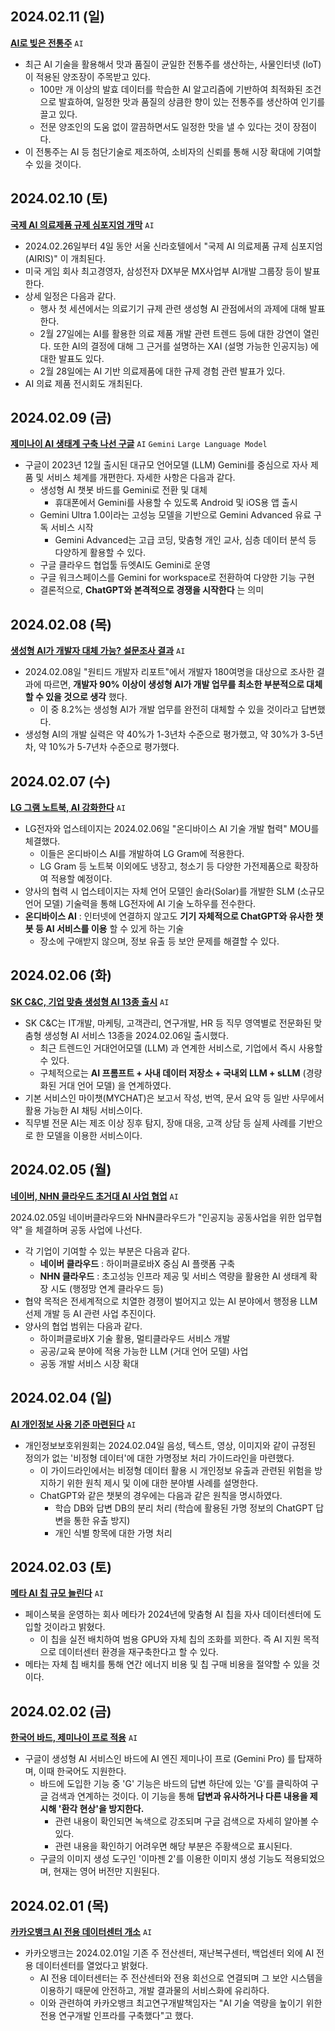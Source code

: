## 2024.02.11 (일)
**[AI로 빚은 전통주](https://n.news.naver.com/mnews/article/422/0000644093?sid=102)** ```AI```

* 최근 AI 기술을 활용해서 맛과 품질이 균일한 전통주를 생산하는, 사물인터넷 (IoT) 이 적용된 양조장이 주목받고 있다.
  * 100만 개 이상의 발효 데이터를 학습한 AI 알고리즘에 기반하여 최적화된 조건으로 발효하여, 일정한 맛과 품질의 상큼한 향이 있는 전통주를 생산하여 인기를 끌고 있다.
  * 전문 양조인의 도움 없이 깔끔하면서도 일정한 맛을 낼 수 있다는 것이 장점이다.
* 이 전통주는 AI 등 첨단기술로 제조하여, 소비자의 신뢰를 통해 시장 확대에 기여할 수 있을 것이다.

## 2024.02.10 (토)
**[국제 AI 의료제품 규제 심포지엄 개막](https://n.news.naver.com/mnews/article/001/0014499403?sid=100)** ```AI```

* 2024.02.26일부터 4일 동안 서울 신라호텔에서 "국제 AI 의료제품 규제 심포지엄 (AIRIS)" 이 개최된다.
* 미국 게임 회사 최고경영자, 삼성전자 DX부문 MX사업부 AI개발 그룹장 등이 발표한다.
* 상세 일정은 다음과 같다.
  * 행사 첫 세션에서는 의료기기 규제 관련 생성형 AI 관점에서의 과제에 대해 발표한다.
  * 2월 27일에는 AI를 활용한 의료 제품 개발 관련 트렌드 등에 대한 강연이 열린다. 또한 AI의 결정에 대해 그 근거를 설명하는 XAI (설명 가능한 인공지능) 에 대한 발표도 있다.
  * 2월 28일에는 AI 기반 의료제품에 대한 규제 경험 관련 발표가 있다.
* AI 의료 제품 전시회도 개최된다.

## 2024.02.09 (금)
**[제미나이 AI 생태계 구축 나선 구글](https://n.news.naver.com/mnews/article/015/0004946960?sid=105)** ```AI``` ```Gemini``` ```Large Language Model```

* 구글이 2023년 12월 출시된 대규모 언어모델 (LLM) Gemini를 중심으로 자사 제품 및 서비스 체계를 개편한다. 자세한 사항은 다음과 같다.
  * 생성형 AI 챗봇 바드를 Gemini로 전환 및 대체
    * 휴대폰에서 Gemini를 사용할 수 있도록 Android 및 iOS용 앱 출시
  * Gemini Ultra 1.0이라는 고성능 모델을 기반으로 Gemini Advanced 유료 구독 서비스 시작
    * Gemini Advanced는 고급 코딩, 맞춤형 개인 교사, 심층 데이터 분석 등 다양하게 활용할 수 있다.
  * 구글 클라우드 협업툴 듀엣AI도 Gemini로 운영
  * 구글 워크스페이스를 Gemini for workspace로 전환하여 다양한 기능 구현
  * 결론적으로, **ChatGPT와 본격적으로 경쟁을 시작한다** 는 의미

## 2024.02.08 (목)
**[생성형 AI가 개발자 대체 가능? 설문조사 결과](https://n.news.naver.com/mnews/article/009/0005256358?sid=105)** ```AI```

* 2024.02.08일 "원티드 개발자 리포트"에서 개발자 180여명을 대상으로 조사한 결과에 따르면, **개발자 90% 이상이 생성형 AI가 개발 업무를 최소한 부분적으로 대체할 수 있을 것으로 생각** 했다.
  * 이 중 8.2%는 생성형 AI가 개발 업무를 완전히 대체할 수 있을 것이라고 답변했다.
* 생성형 AI의 개발 실력은 약 40%가 1-3년차 수준으로 평가했고, 약 30%가 3-5년차, 약 10%가 5-7년차 수준으로 평가했다.

## 2024.02.07 (수)
**[LG 그램 노트북, AI 강화한다](https://n.news.naver.com/mnews/article/015/0004945920?sid=105)** ```AI```

* LG전자와 업스테이지는 2024.02.06일 "온디바이스 AI 기술 개발 협력" MOU를 체결했다.
  * 이들은 온디바이스 AI를 개발하여 LG Gram에 적용한다.
  * LG Gram 등 노트북 이외에도 냉장고, 청소기 등 다양한 가전제품으로 확장하여 적용할 예정이다.
* 양사의 협력 시 업스테이지는 자체 언어 모델인 솔라(Solar)를 개발한 SLM (소규모 언어 모델) 기술력을 통해 LG전자에 AI 기술 노하우를 전수한다.
* **온디바이스 AI** : 인터넷에 연결하지 않고도 **기기 자체적으로 ChatGPT와 유사한 챗봇 등 AI 서비스를 이용** 할 수 있게 하는 기술
  * 장소에 구애받지 않으며, 정보 유출 등 보안 문제를 해결할 수 있다.

## 2024.02.06 (화)
**[SK C&C, 기업 맞춤 생성형 AI 13종 출시](https://n.news.naver.com/mnews/article/001/0014490911?sid=105)** ```AI```

* SK C&C는 IT개발, 마케팅, 고객관리, 연구개발, HR 등 직무 영역별로 전문화된 맞춤형 생성형 AI 서비스 13종을 2024.02.06일 출시했다.
  * 최근 트렌드인 거대언어모델 (LLM) 과 연계한 서비스로, 기업에서 즉시 사용할 수 있다.
  * 구체적으로는 **AI 프롬프트 + 사내 데이터 저장소 + 국내외 LLM + sLLM** (경량화된 거대 언어 모델) 을 연계하였다.
* 기본 서비스인 마이챗(MYCHAT)은 보고서 작성, 번역, 문서 요약 등 일반 사무에서 활용 가능한 AI 채팅 서비스이다.
* 직무별 전문 AI는 제조 이상 징후 탐지, 장애 대응, 고객 상담 등 실제 사례를 기반으로 한 모델을 이용한 서비스이다.

## 2024.02.05 (월)
**[네이버, NHN 클라우드 초거대 AI 사업 협업](https://n.news.naver.com/mnews/article/001/0014489136?sid=105)** ```AI```

2024.02.05일 네이버클라우드와 NHN클라우드가 "인공지능 공동사업을 위한 업무협약" 을 체결하며 공동 사업에 나선다.
* 각 기업이 기여할 수 있는 부분은 다음과 같다.
  * **네이버 클라우드** : 하이퍼클로바X 중심 AI 플랫폼 구축
  * **NHN 클라우드** : 초고성능 인프라 제공 및 서비스 역량을 활용한 AI 생태계 확장 시도 (행정망 연계 클라우드 등)
* 협약 목적은 전세계적으로 치열한 경쟁이 벌어지고 있는 AI 분야에서 행정용 LLM 선제 개발 등 AI 관련 사업 추진이다.
* 양사의 협업 범위는 다음과 같다.
  * 하이퍼클로바X 기술 활용, 멀티클라우드 서비스 개발
  * 공공/교육 분야에 적용 가능한 LLM (거대 언어 모델) 사업
  * 공동 개발 서비스 시장 확대

## 2024.02.04 (일)
**[AI 개인정보 사용 기준 마련된다](https://n.news.naver.com/mnews/article/656/0000078683?sid=102)** ```AI```

* 개인정보보호위원회는 2024.02.04일 음성, 텍스트, 영상, 이미지와 같이 규정된 정의가 없는 '비정형 데이터'에 대한 가명정보 처리 가이드라인을 마련했다.
  * 이 가이드라인에서는 비정형 데이터 활용 시 개인정보 유출과 관련된 위험을 방지하기 위한 원칙 제시 및 이에 대한 분야별 사례를 설명한다.
  * ChatGPT와 같은 챗봇의 경우에는 다음과 같은 원칙을 명시하였다.
    * 학습 DB와 답변 DB의 분리 처리 (학습에 활용된 가명 정보의 ChatGPT 답변을 통한 유출 방지)
    * 개인 식별 항목에 대한 가명 처리

## 2024.02.03 (토)
**[메타 AI 칩 규모 늘린다](https://www.digitaltoday.co.kr/news/articleView.html?idxno=504698)** ```AI```

* 페이스북을 운영하는 회사 메타가 2024년에 맞춤형 AI 칩을 자사 데이터센터에 도입할 것이라고 밝혔다.
  * 이 칩을 실전 배치하여 범용 GPU와 자체 칩의 조화를 꾀한다. 즉 AI 지원 목적으로 데이터센터 환경을 재구축한다고 할 수 있다.
* 메타는 자체 칩 배치를 통해 연간 에너지 비용 및 칩 구매 비용을 절약할 수 있을 것이다.

## 2024.02.02 (금)
**[한국어 바드, 제미나이 프로 적용](https://n.news.naver.com/mnews/article/030/0003178533?sid=105)** ```AI```

* 구글이 생성형 AI 서비스인 바드에 AI 엔진 제미나이 프로 (Gemini Pro) 를 탑재하며, 이때 한국어도 지원한다.
  * 바드에 도입한 기능 중 'G' 기능은 바드의 답변 하단에 있는 'G'를 클릭하여 구글 검색과 연계하는 것이다. 이 기능을 통해 **답변과 유사하거나 다른 내용을 제시해 '환각 현상'을 방지한다.**
    * 관련 내용이 확인되면 녹색으로 강조되며 구글 검색으로 자세히 알아볼 수 있다.
    * 관련 내용을 확인하기 어려우면 해당 부분은 주황색으로 표시된다.
  * 구글의 이미지 생성 도구인 '이마젠 2'를 이용한 이미지 생성 기능도 적용되었으며, 현재는 영어 버전만 지원된다.

## 2024.02.01 (목)
**[카카오뱅크 AI 전용 데이터센터 개소](https://n.news.naver.com/mnews/article/003/0012351190?sid=101)** ```AI```

* 카카오뱅크는 2024.02.01일 기존 주 전산센터, 재난복구센터, 백업센터 외에 AI 전용 데이터센터를 열었다고 밝혔다.
  * AI 전용 데이터센터는 주 전산센터와 전용 회선으로 연결되며 그 보안 시스템을 이용하기 때문에 안전하고, 개발 결과물의 서비스화에 유리하다.
  * 이와 관련하여 카카오뱅크 최고연구개발책임자는 "AI 기술 역량을 높이기 위한 전용 연구개발 인프라를 구축했다"고 했다.
